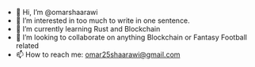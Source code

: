 - 👋 Hi, I’m @omarshaarawi
- 👀 I’m interested in too much to write in one sentence.
- 🌱 I’m currently learning Rust and Blockchain
- 💞️ I’m looking to collaborate on anything Blockchain or Fantasy Football related
- 📫 How to reach me: omar25shaarawi@gmail.com

<!---
omarshaarawi/omarshaarawi is a ✨ special ✨ repository because its `README.md` (this file) appears on your GitHub profile.
You can click the Preview link to take a look at your changes.
--->
